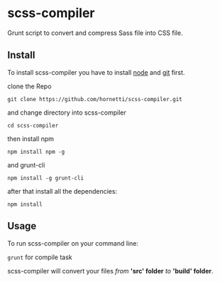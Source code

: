 # scss-compiler
Grunt script to convert and compress Sass file into CSS file.

## Install

To install scss-compiler you have to install [node](https://nodejs.org/it/) and [git](https://git-scm.com/) first.

clone the Repo

`git clone https://github.com/hornetti/scss-compiler.git`

and change directory into scss-compiler

`cd scss-compiler`

then install npm 

`npm install npm -g`

and grunt-cli

`npm install -g grunt-cli`

after that install all the dependencies:

`npm install`

## Usage

To run scss-compiler on your command line:

`grunt` for compile task

scss-compiler will convert your files *from* **'src' folder** *to* **'build' folder**.